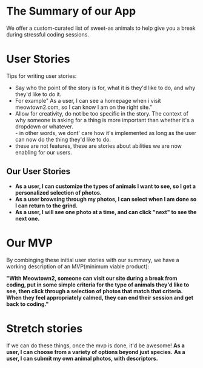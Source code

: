 <!-- TITLE: Meowtown 2 -->
<!-- SUBTITLE: A quick summary of Meowtown 2 -->

# The Summary of our App
We offer a custom-curated list of sweet-as animals to help give you a break during stressful coding sessions.

# User Stories
Tips for writing user stories:
- Say who the point of the story is for, what it is they'd like to do, and why they'd like to do it.  
- For example" As a user, I can see a homepage when i visit meowtown2.com, so I can know I am on the right site."
- Allow for creativity, do not be too specific in the story.  The context of why someone is asking for a thing is more important than whether it's a dropdown or whatever.  
		- in other words, we dont' care how it's implemented as long as the user can now do the thing they'd like to do.
- these are not features, these are stories about abilities we are now enabling for our users.
## Our User Stories 
* **As a user, I can customize the types of animals I want to see, so I get a personalized selection of photos.**
* **As a user browsing through my photos, I can select when I am done so I can return to the grind.**
* **As a user, I will see one photo at a time, and can click "next" to see the next one.**
# Our MVP
By combinging these initial user stories with our summary, we have a working description of an MVP(minimum viable product):

**"With Meowtown2, someone can visit our site during a break from coding, put in some simple criteria for the type of animals they'd like to see, then click through a selection of photos that match that criteria.  When they feel appropriately calmed, they can end their session and get back to coding."**

# Stretch stories
If we can do these things, once the mvp is done, it'd be awesome!
**As a user, I can choose from a variety of options beyond just species.**
**As a user, I can submit my own animal photos, with descriptors.**

